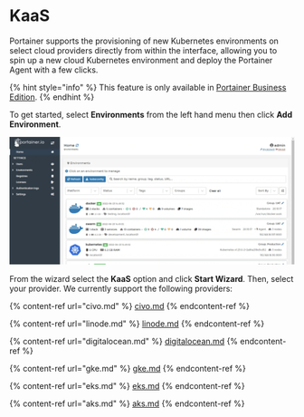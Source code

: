 # KaaS

Portainer supports the provisioning of new Kubernetes environments on select cloud providers directly from within the interface, allowing you to spin up a new cloud Kubernetes environment and deploy the Portainer Agent with a few clicks.

{% hint style="info" %}
This feature is only available in [Portainer Business Edition](https://www.portainer.io/business-upsell?from=kaas-provisioning).
{% endhint %}

To get started, select **Environments** from the left hand menu then click **Add Environment**.&#x20;

![](../../../../.gitbook/assets/2.14-environments-add.gif)

From the wizard select the **KaaS** option and click **Start Wizard**. Then, select your provider. We currently support the following providers:

{% content-ref url="civo.md" %}
[civo.md](civo.md)
{% endcontent-ref %}

{% content-ref url="linode.md" %}
[linode.md](linode.md)
{% endcontent-ref %}

{% content-ref url="digitalocean.md" %}
[digitalocean.md](digitalocean.md)
{% endcontent-ref %}

{% content-ref url="gke.md" %}
[gke.md](gke.md)
{% endcontent-ref %}

{% content-ref url="eks.md" %}
[eks.md](eks.md)
{% endcontent-ref %}

{% content-ref url="aks.md" %}
[aks.md](aks.md)
{% endcontent-ref %}
